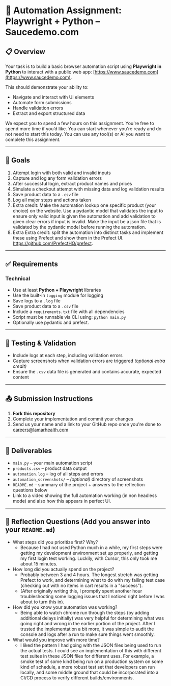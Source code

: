 # 🧪 Automation Assignment: Playwright + Python – Saucedemo.com

## 📋 Overview

Your task is to build a basic browser automation script using **Playwright in Python** to interact with a public web app: [https://www.saucedemo.com](https://www.saucedemo.com).

This should demonstrate your ability to:

* Navigate and interact with UI elements
* Automate form submissions
* Handle validation errors
* Extract and export structured data
  
We expect you to spend a few hours on this assignment. You're free to spend more time if you’d like. You can start whenever you're ready and do not need to start this today.
You can use any tool(s) or AI you want to complete this assignment.

---

## 🎯 Goals

1. Attempt login with both valid and invalid inputs
2. Capture and log any form validation errors
3. After successful login, extract product names and prices
4. Simulate a checkout attempt with missing data and log validation results
5. Save product data to a `.csv` file
6. Log all major steps and actions taken
7. Extra credit:  Make the automation lookup one specific product (your choice) on the website.  Use a pydantic model that validates the input to ensure only valid input is given the automation and add validation to given clear errors if input is invalid.  Make the input be a json file that is validated by the pydantic model before running the automation.
8. Extra Extra credit:  split the automation into distinct tasks and implement these using Prefect and show them in the Prefect UI. https://github.com/PrefectHQ/prefect.  

---

## ✅ Requirements

### Technical

* Use at least **Python + Playwright** libraries
* Use the built-in `logging` module for logging
* Save logs to a `.log` file
* Save product data to a `.csv` file
* Include a `requirements.txt` file with all dependencies
* Script must be runnable via CLI using: `python main.py`
* Optionally use pydantic and prefect.

---

## 🧪 Testing & Validation

* Include logs at each step, including validation errors
* Capture screenshots when validation errors are triggered *(optional extra credit)*
* Ensure the `.csv` data file is generated and contains accurate, expected content

---

## 📤 Submission Instructions

1. **Fork this repository**
2. Complete your implementation and commit your changes
3. Send us your name and a link to your GitHub repo once you're done to careers@lamarhealth.com

---

## 📂 Deliverables

* `main.py` – your main automation script
* `products.csv` – product data output
* `automation.log` – log of all steps and errors
* `automation_screenshots/` – *(optional)* directory of screenshots
* `README.md` – summary of the project + answers to the reflection questions below
* Link to a video showing the full automation working (in non headless mode) and also how this appears in perfect UI.

---

## 💭 Reflection Questions (Add you answer into your `README.md`)

* What steps did you prioritize first? Why?
  * Because I had not used Python much in a while, my first steps were getting my development environment set up properly, and getting my first login test working.  Luckily, with Cursor, this only took me about 15 minutes.
* How long did you actually spend on the project?
  * Probably between 3 and 4 hours.  The longest stretch was getting Prefect to work, and determining what to do with my failing test case (checking out with no items in cart results in a "success").
  * (After originally writing this, I promptly spent another hour troubleshooting some logging issues that I noticed right before I was about to turn this in).
* How did you know your automation was working?
  * Being able to watch chrome run through the steps (by adding additional delays initially) was very helpful for determining what was going right and wrong in the earlier portion of the project.  After I trusted the implementation a bit more, it was simple to audit the console and logs after a run to make sure things went smoothly. 
* What would you improve with more time?
  * I liked the pattern I had going with the JSON files being used to run the actual tests.  I could see an implementation of this with different test suites in these JSON files for different uses.  For example, a smoke test of some kind being run on a production system on some kind of schedule, a more robust test set that developers can run locally, and some middle ground that could be incorporated into a CI/CD process to verify different builds/environments.
